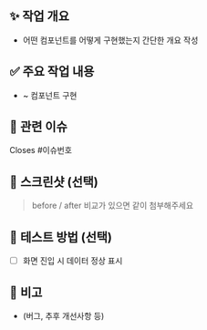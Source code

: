 ## ✨ 작업 개요
- 어떤 컴포넌트를 어떻게 구현했는지 간단한 개요 작성

## ✅ 주요 작업 내용
- ~ 컴포넌트 구현

## 🔄 관련 이슈
Closes #이슈번호

## 📸 스크린샷 (선택)
> before / after 비교가 있으면 같이 첨부해주세요

## 🧪 테스트 방법 (선택)
- [ ] 화면 진입 시 데이터 정상 표시

## 📝 비고
- (버그, 추후 개선사항 등)

